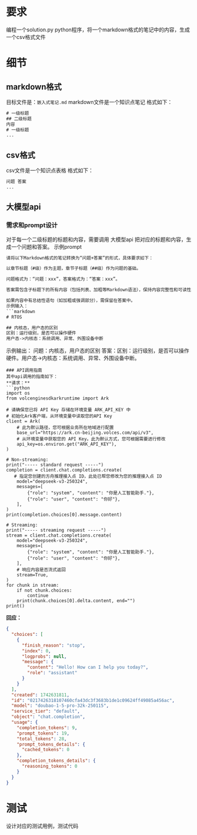 # 要求
编程一个solution.py python程序，将一个markdown格式的笔记中的内容，生成一个csv格式文件

# 细节
## markdown格式
目标文件是：`嵌入式笔记.md`
markdown文件是一个知识点笔记
格式如下：
```txt
# 一级标题
## 二级标题
内容
# 一级标题
...
```
## csv格式
csv文件是一个知识点表格
格式如下：
```txt
问题 答案 
...
```

## 大模型api
### 需求和prompt设计
对于每一个二级标题的标题和内容，需要调用 大模型api 把对应的标题和内容，生成一个问题和答案。
示例prompt
```txt
请将以下Markdown格式的笔记转换为“问题+答案”的形式，具体要求如下：

以章节标题（#级）作为主题，章节子标题（##级）作为问题的基础。

问题格式为：“问题：xxx”，答案格式为：“答案：xxx”。

答案需包含子标题下的所有内容（包括列表、加粗等Markdown语法），保持内容完整性和可读性。

如果内容中有总结性语句（如加粗或强调部分），需保留在答案中。
示例输入：
```markdown
# RTOS  

## 内核态，用户态的区别  
区别：运行级别，是否可以操作硬件  
用户态->内核态：系统调用、异常、外围设备中断  
```
示例输出：
问题：内核态，用户态的区别
答案：区别：运行级别，是否可以操作硬件。用户态->内核态：系统调用、异常、外围设备中断。
```
### API调用指南
其中api调用的指南如下：
**请求：**
```python
import os
from volcenginesdkarkruntime import Ark

# 请确保您已将 API Key 存储在环境变量 ARK_API_KEY 中
# 初始化Ark客户端，从环境变量中读取您的API Key
client = Ark(
    # 此为默认路径，您可根据业务所在地域进行配置
    base_url="https://ark.cn-beijing.volces.com/api/v3",
    # 从环境变量中获取您的 API Key。此为默认方式，您可根据需要进行修改
    api_key=os.environ.get("ARK_API_KEY"),
)

# Non-streaming:
print("----- standard request -----")
completion = client.chat.completions.create(
   # 指定您创建的方舟推理接入点 ID，此处已帮您修改为您的推理接入点 ID
    model="deepseek-v3-250324",
    messages=[
        {"role": "system", "content": "你是人工智能助手."},
        {"role": "user", "content": "你好"},
    ],
)
print(completion.choices[0].message.content)

# Streaming:
print("----- streaming request -----")
stream = client.chat.completions.create(
    model="deepseek-v3-250324",
    messages=[
        {"role": "system", "content": "你是人工智能助手."},
        {"role": "user", "content": "你好"},
    ],
    # 响应内容是否流式返回
    stream=True,
)
for chunk in stream:
    if not chunk.choices:
        continue
    print(chunk.choices[0].delta.content, end="")
print()

```
**回应：**
```json
{
  "choices": [
    {
      "finish_reason": "stop",
      "index": 0,
      "logprobs": null,
      "message": {
        "content": "Hello! How can I help you today?",
        "role": "assistant"
      }
    }
  ],
  "created": 1742631811,
  "id": "0217426318107460cfa43dc3f3683b1de1c09624ff49085a456ac",
  "model": "doubao-1-5-pro-32k-250115",
  "service_tier": "default",
  "object": "chat.completion",
  "usage": {
    "completion_tokens": 9,
    "prompt_tokens": 19,
    "total_tokens": 28,
    "prompt_tokens_details": {
      "cached_tokens": 0
    },
    "completion_tokens_details": {
      "reasoning_tokens": 0
    }
  }
}
```

# 测试 
设计对应的测试用例，测试代码